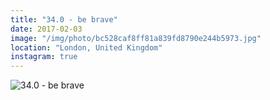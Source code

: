 ```yaml
---
title: "34.0 - be brave"
date: 2017-02-03
image: "/img/photo/bc528caf8ff81a839fd8790e244b5973.jpg"
location: "London, United Kingdom"
instagram: true
---
```


![34.0 - be brave](/img/photo/bc528caf8ff81a839fd8790e244b5973.jpg)
